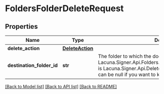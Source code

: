 # FoldersFolderDeleteRequest

## Properties
Name | Type | Description | Notes
------------ | ------------- | ------------- | -------------
**delete_action** | [**DeleteAction**](DeleteAction.md) |  | [optional] 
**destination_folder_id** | **str** | The folder to which the documents will be moved (if Lacuna.Signer.Api.Folders.FolderDeleteRequest.DeleteAction is Lacuna.Signer.Api.DeleteAction.MoveContent).  This value can be null if you want to keep the documents with no folder. | [optional] 

[[Back to Model list]](../README.md#documentation-for-models) [[Back to API list]](../README.md#documentation-for-api-endpoints) [[Back to README]](../README.md)

